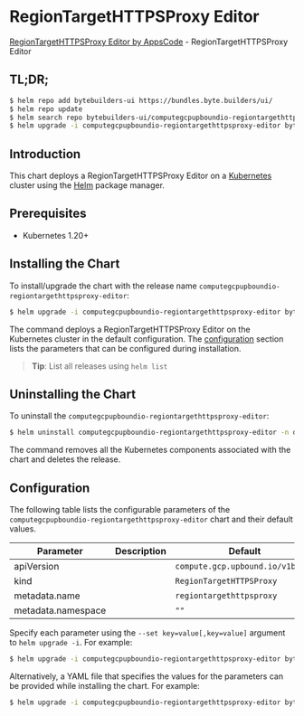 # RegionTargetHTTPSProxy Editor

[RegionTargetHTTPSProxy Editor by AppsCode](https://byte.builders) - RegionTargetHTTPSProxy Editor

## TL;DR;

```bash
$ helm repo add bytebuilders-ui https://bundles.byte.builders/ui/
$ helm repo update
$ helm search repo bytebuilders-ui/computegcpupboundio-regiontargethttpsproxy-editor --version=v0.4.18
$ helm upgrade -i computegcpupboundio-regiontargethttpsproxy-editor bytebuilders-ui/computegcpupboundio-regiontargethttpsproxy-editor -n default --create-namespace --version=v0.4.18
```

## Introduction

This chart deploys a RegionTargetHTTPSProxy Editor on a [Kubernetes](http://kubernetes.io) cluster using the [Helm](https://helm.sh) package manager.

## Prerequisites

- Kubernetes 1.20+

## Installing the Chart

To install/upgrade the chart with the release name `computegcpupboundio-regiontargethttpsproxy-editor`:

```bash
$ helm upgrade -i computegcpupboundio-regiontargethttpsproxy-editor bytebuilders-ui/computegcpupboundio-regiontargethttpsproxy-editor -n default --create-namespace --version=v0.4.18
```

The command deploys a RegionTargetHTTPSProxy Editor on the Kubernetes cluster in the default configuration. The [configuration](#configuration) section lists the parameters that can be configured during installation.

> **Tip**: List all releases using `helm list`

## Uninstalling the Chart

To uninstall the `computegcpupboundio-regiontargethttpsproxy-editor`:

```bash
$ helm uninstall computegcpupboundio-regiontargethttpsproxy-editor -n default
```

The command removes all the Kubernetes components associated with the chart and deletes the release.

## Configuration

The following table lists the configurable parameters of the `computegcpupboundio-regiontargethttpsproxy-editor` chart and their default values.

|     Parameter      | Description |                   Default                   |
|--------------------|-------------|---------------------------------------------|
| apiVersion         |             | <code>compute.gcp.upbound.io/v1beta1</code> |
| kind               |             | <code>RegionTargetHTTPSProxy</code>         |
| metadata.name      |             | <code>regiontargethttpsproxy</code>         |
| metadata.namespace |             | <code>""</code>                             |


Specify each parameter using the `--set key=value[,key=value]` argument to `helm upgrade -i`. For example:

```bash
$ helm upgrade -i computegcpupboundio-regiontargethttpsproxy-editor bytebuilders-ui/computegcpupboundio-regiontargethttpsproxy-editor -n default --create-namespace --version=v0.4.18 --set apiVersion=compute.gcp.upbound.io/v1beta1
```

Alternatively, a YAML file that specifies the values for the parameters can be provided while
installing the chart. For example:

```bash
$ helm upgrade -i computegcpupboundio-regiontargethttpsproxy-editor bytebuilders-ui/computegcpupboundio-regiontargethttpsproxy-editor -n default --create-namespace --version=v0.4.18 --values values.yaml
```
